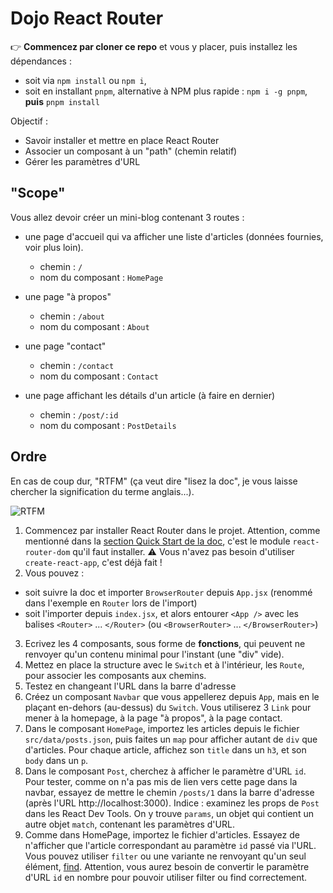 # Dojo React Router

:point_right: **Commencez par cloner ce repo** et vous y placer, puis installez les dépendances :

- soit via `npm install` ou `npm i`,
- soit en installant `pnpm`, alternative à NPM plus rapide : `npm i -g pnpm`, **puis** `pnpm install`

Objectif :

- Savoir installer et mettre en place React Router
- Associer un composant à un "path" (chemin relatif)
- Gérer les paramètres d'URL

## "Scope"

Vous allez devoir créer un mini-blog contenant 3 routes :

- une page d'accueil qui va afficher une liste d'articles (données fournies, voir plus loin).

  - chemin : `/`
  - nom du composant : `HomePage`

- une page "à propos"

  - chemin : `/about`
  - nom du composant : `About`

- une page "contact"

  - chemin : `/contact`
  - nom du composant : `Contact`

- une page affichant les détails d'un article (à faire en dernier)

  - chemin : `/post/:id`
  - nom du composant : `PostDetails`

## Ordre

En cas de coup dur, "RTFM" (ça veut dire "lisez la doc", je vous laisse chercher la signification du terme anglais...).

![RTFM](https://binuxlubuntu.files.wordpress.com/2009/10/mao_rtfm_vectorize_by_cmenghi.png)

1. Commencez par installer React Router dans le projet. Attention, comme mentionné dans la [section Quick Start de la doc](https://reactrouter.com/web/guides/quick-start), c'est le module `react-router-dom` qu'il faut installer. :warning: Vous n'avez pas besoin d'utiliser `create-react-app`, c'est déjà fait !
2. Vous pouvez :

- soit suivre la doc et importer `BrowserRouter` depuis `App.jsx` (renommé dans l'exemple en `Router` lors de l'import)
- soit l'importer depuis `index.jsx`, et alors entourer `<App />` avec les balises `<Router>` ... `</Router>` (ou `<BrowserRouter>` ... `</BrowserRouter>`)

3. Ecrivez les 4 composants, sous forme de **fonctions**, qui peuvent ne renvoyer qu'un contenu minimal pour l'instant (une "div" vide).
4. Mettez en place la structure avec le `Switch` et à l'intérieur, les `Route`, pour associer les composants aux chemins.
5. Testez en changeant l'URL dans la barre d'adresse
6. Créez un composant `Navbar` que vous appellerez depuis `App`, mais en le plaçant en-dehors (au-dessus) du `Switch`. Vous utiliserez 3 `Link` pour mener à la homepage, à la page "à propos", à la page contact.
7. Dans le composant `HomePage`, importez les articles depuis le fichier `src/data/posts.json`, puis faites un `map` pour afficher autant de `div` que d'articles. Pour chaque article, affichez son `title` dans un `h3`, et son `body` dans un `p`.
8. Dans le composant `Post`, cherchez à afficher le paramètre d'URL `id`. Pour tester, comme on n'a pas mis de lien vers cette page dans la navbar, essayez de mettre le chemin `/posts/1` dans la barre d'adresse (après l'URL http://localhost:3000). Indice : examinez les props de `Post` dans les React Dev Tools. On y trouve `params`, un objet qui contient un autre objet `match`, contenant les paramètres d'URL.
9. Comme dans HomePage, importez le fichier d'articles. Essayez de n'afficher que l'article correspondant au paramètre `id` passé via l'URL. Vous pouvez utiliser `filter` ou une variante ne renvoyant qu'un seul élément, [find](https://developer.mozilla.org/fr/docs/Web/JavaScript/Reference/Objets_globaux/Array/find). Attention, vous aurez besoin de convertir le paramètre d'URL `id` en nombre pour pouvoir utiliser filter ou find correctement.
